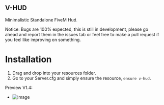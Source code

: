 ## V-HUD

Minimalistic Standalone FiveM Hud.

Notice: Bugs are 100% expected, this is still in development, please go ahead and report them in the issues tab or feel free to make a pull request if you feel like improving on something.

# Installation

1. Drag and drop into your resources folder.
2. Go to your Server.cfg and simply ensure the resource, `ensure v-hud`.

Preview V1.4:

* ![image](https://github.com/vipexv/v-hud/assets/101529155/12d43733-0153-4ddd-803c-4fca37306607)
